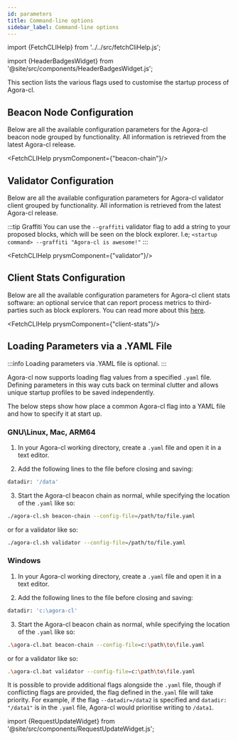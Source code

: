 ```yaml
---
id: parameters
title: Command-line options
sidebar_label: Command-line options
---
```


import {FetchCLIHelp} from '../../src/fetchCliHelp.js';

import {HeaderBadgesWidget} from '@site/src/components/HeaderBadgesWidget.js';

<HeaderBadgesWidget commaDelimitedContributors="Raul" />

This section lists the various flags used to customise the startup process of Agora-cl.

## Beacon Node Configuration

Below are all the available configuration parameters for the Agora-cl beacon node grouped by functionality. All information is retrieved from the latest Agora-cl release.

<FetchCLIHelp prysmComponent={"beacon-chain"}/>

## Validator Configuration

Below are all the available configuration parameters for Agora-cl validator client grouped by functionality. All information is retrieved from the latest Agora-cl release.

:::tip Graffiti
You can use the `--graffiti` validator flag to add a string to your proposed blocks, which will be seen on the block explorer. I.e; `<startup command> --graffiti "Agora-cl is awesome!"`
:::

<FetchCLIHelp prysmComponent={"validator"}/>

## Client Stats Configuration

Below are all the available configuration parameters for Agora-cl client stats software: an optional service that can report process metrics to third-parties such as block explorers. You can read more about this [here](/docs/agora-cl-usage/client-stats).

<FetchCLIHelp prysmComponent={"client-stats"}/>

## Loading Parameters via a .YAML File

:::info
Loading parameters via .YAML file is optional.
:::

Agora-cl now supports loading flag values from a specified `.yaml` file. Defining parameters in this way cuts back on terminal clutter and allows unique startup profiles to be saved independently.

The below steps show how place a common Agora-cl flag into a YAML file and how to specify it at start up.

### GNU\Linux, Mac, ARM64
1. In your Agora-cl working directory, create a `.yaml` file and open it in a text editor.

2. Add the following lines to the file before closing and saving:
```sh
datadir: '/data'
```

3. Start the Agora-cl beacon chain as normal, while specifying the location of the `.yaml` like so:
```sh
./agora-cl.sh beacon-chain --config-file=/path/to/file.yaml
```
or for a validator like so:
```sh
./agora-cl.sh validator --config-file=/path/to/file.yaml
```

### Windows
1. In your Agora-cl working directory, create a `.yaml` file and open it in a text editor.

2. Add the following lines to the file before closing and saving:
```sh
datadir: 'c:\agora-cl'
```

3. Start the Agora-cl beacon chain as normal, while specifying the location of the `.yaml` like so:
```sh
.\agora-cl.bat beacon-chain --config-file=c:\path\to\file.yaml
```
or for a validator like so:
```sh
.\agora-cl.bat validator --config-file=c:\path\to\file.yaml
```

It is possible to provide additional flags alongside the `.yaml` file, though if conflicting flags are provided, the flag defined in the`.yaml` file will take priority. For example, if the flag `--datadir=/data2` is specified and `datadir: "/data1"` is in the `.yaml` file, Agora-cl would prioritise writing to `/data1`.


import {RequestUpdateWidget} from '@site/src/components/RequestUpdateWidget.js';

<RequestUpdateWidget />
